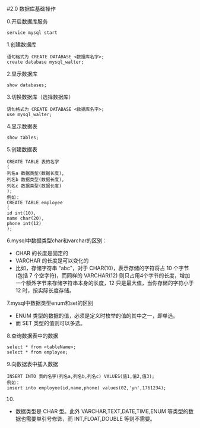 #2.0 数据库基础操作

0.开启数据库服务
```linux
service mysql start
```
1.创建数据库
```linux
语句格式为 CREATE DATABASE <数据库名字>;
create database mysql_walter;
```

2.显示数据库
```linux
show databases;
```

3.切换数据库（选择数据库）
```linux
语句格式为 CREATE DATABASE <数据库名字>;
use mysql_walter;
```
4.显示数据表
```
show tables;
```
5.创建数据表
```linux
CREATE TABLE 表的名字
(
列名a 数据类型(数据长度),
列名b 数据类型(数据长度),
列名c 数据类型(数据长度)
);
例如：
CREATE TABLE employee 
(
id int(10),
name char(20),
phone int(12)
);
```

6.mysql中数据类型char和varchar的区别：
* CHAR 的长度是固定的
* VARCHAR 的长度是可以变化的
* 比如，存储字符串 “abc"，对于 CHAR(10)，表示存储的字符将占 10 个字节(包括 7 个空字符)，而同样的 VARCHAR(12) 则只占用4个字节的长度，增加一个额外字节来存储字符串本身的长度，12 只是最大值，当你存储的字符小于 12 时，按实际长度存储。

7.mysql中数据类型enum和set的区别
* ENUM 类型的数据的值，必须是定义时枚举的值的其中之一，即单选。
* 而 SET 类型的值则可以多选。

8.查询数据表中的数据
```linux
select * from <tableName>;
select * from employee;
```

9.向数据表中插入数据
```linux
INSERT INTO 表的名字(列名a,列名b,列名c) VALUES(值1,值2,值3);
例如：
insert into employee(id,name,phone) values(02,'yn',1761234);
```

10.
* 数据类型是 CHAR 型。此外 VARCHAR,TEXT,DATE,TIME,ENUM 等类型的数据也需要单引号修饰，而 INT,FLOAT,DOUBLE 等则不需要。






